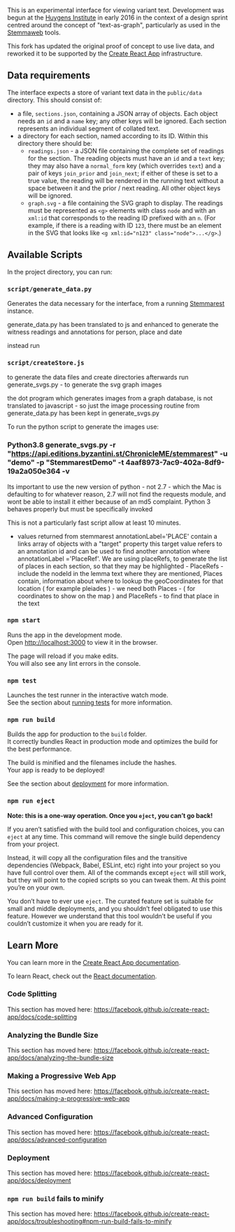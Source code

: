 This is an experimental interface for viewing variant text. Development was begun at the [Huygens Institute](http://huygens.knaw.nl/) in early 2016 in the context of a design sprint centred around the concept of "text-as-graph", particularly as used in the [Stemmaweb](https://stemmaweb.net/) tools.

This fork has updated the original proof of concept to use live data, and reworked it to be supported by the [Create React App](https://github.com/facebook/create-react-app) infrastructure.

## Data requirements

The interface expects a store of variant text data in the `public/data` directory. This should consist of:

* a file, `sections.json`, containing a JSON array of objects. Each object needs an `id` and a `name` key; any other keys will be ignored. Each section represents an individual segment of collated text.
* a directory for each section, named according to its ID. Within this directory there should be:
  * `readings.json` - a JSON file containing the complete set of readings for the section. The reading objects must have an `id` and a `text` key; they may also have a `normal_form` key (which overrides `text`) and a pair of keys `join_prior` and `join_next`; if either of these is set to a true value, the reading will be rendered in the running text without a space between it and the prior / next reading. All other object keys will be ignored.
  * `graph.svg` - a file containing the SVG graph to display. The readings must be represented as `<g>` elements with class `node` and with an `xml:id` that corresponds to the reading ID prefixed with an `n`. (For example, if there is a reading with ID `123`, there must be an element in the SVG that looks like `<g xml:id="n123" class="node">...</g>`.)


## Available Scripts

In the project directory, you can run:

### `script/generate_data.py`

Generates the data necessary for the interface, from a running [Stemmarest](https://github.com/DHUniWien/tradition_repo) instance.


generate_data.py has been translated to js and enhanced  to generate the witness readings and annotations for person, place and date

instead run 

### `script/createStore.js` 

to generate the data files and create directories
afterwards  run generate_svgs.py - to generate the svg graph images

the dot program which generates images from a graph database, is not translated to javascript - so just the image processing routine from generate_data.py has been kept in generate_svgs.py


To run the python script to generate the images use:

### Python3.8 generate_svgs.py -r "https://api.editions.byzantini.st/ChronicleME/stemmarest" -u "demo" -p "StemmarestDemo" -t 4aaf8973-7ac9-402a-8df9-19a2a050e364 -v


Its important to use the new version of python - not 2.7 - which the Mac is defaulting to for whatever reason, 2.7 will not find the requests module, and wont be able to install it either because of an md5 complaint.  Python 3 behaves properly but must be specifically invoked

This is not a particularly fast script allow at least 10 minutes.


* values returned from stemmarest annotationLabel='PLACE'
contain a links array of objects with a "target" property
this target value refers to an annotation id and can be used to find another annotation where annotationLabel ='PlaceRef'.  We are using placeRefs, to generate the list of places in each section, so that they may be highlighted - PlaceRefs - include the nodeId in the lemma text where they are mentioned,  Places contain, information about where to lookup the geoCoordinates for that location ( for example pleiades )  - we need both Places - ( for coordinates to show on the map ) and PlaceRefs - to find that place in the text



### `npm start`

Runs the app in the development mode.<br>
Open [http://localhost:3000](http://localhost:3000) to view it in the browser.

The page will reload if you make edits.<br>
You will also see any lint errors in the console.

### `npm test`

Launches the test runner in the interactive watch mode.<br>
See the section about [running tests](https://facebook.github.io/create-react-app/docs/running-tests) for more information.

### `npm run build`

Builds the app for production to the `build` folder.<br>
It correctly bundles React in production mode and optimizes the build for the best performance.

The build is minified and the filenames include the hashes.<br>
Your app is ready to be deployed!

See the section about [deployment](https://facebook.github.io/create-react-app/docs/deployment) for more information.

### `npm run eject`

**Note: this is a one-way operation. Once you `eject`, you can’t go back!**

If you aren’t satisfied with the build tool and configuration choices, you can `eject` at any time. This command will remove the single build dependency from your project.

Instead, it will copy all the configuration files and the transitive dependencies (Webpack, Babel, ESLint, etc) right into your project so you have full control over them. All of the commands except `eject` will still work, but they will point to the copied scripts so you can tweak them. At this point you’re on your own.

You don’t have to ever use `eject`. The curated feature set is suitable for small and middle deployments, and you shouldn’t feel obligated to use this feature. However we understand that this tool wouldn’t be useful if you couldn’t customize it when you are ready for it.

## Learn More

You can learn more in the [Create React App documentation](https://facebook.github.io/create-react-app/docs/getting-started).

To learn React, check out the [React documentation](https://reactjs.org/).

### Code Splitting

This section has moved here: https://facebook.github.io/create-react-app/docs/code-splitting

### Analyzing the Bundle Size

This section has moved here: https://facebook.github.io/create-react-app/docs/analyzing-the-bundle-size

### Making a Progressive Web App

This section has moved here: https://facebook.github.io/create-react-app/docs/making-a-progressive-web-app

### Advanced Configuration

This section has moved here: https://facebook.github.io/create-react-app/docs/advanced-configuration

### Deployment

This section has moved here: https://facebook.github.io/create-react-app/docs/deployment

### `npm run build` fails to minify

This section has moved here: https://facebook.github.io/create-react-app/docs/troubleshooting#npm-run-build-fails-to-minify
